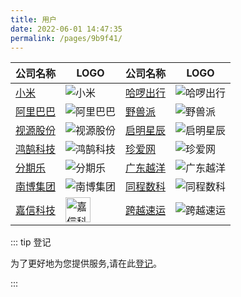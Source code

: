 ```yaml
---
title: 用户
date: 2022-06-01 14:47:35
permalink: /pages/9b9f41/
---
```


| 公司名称                                                | LOGO                                                         | 公司名称                                 | LOGO                                |
| ------------------------------------------------------- | ------------------------------------------------------------ | ---------------------------------------- | ----------------------------------- |
| [小米](https://mi.com)                                  | ![小米](/img/users/mi.png)                                   | [哈啰出行](https://www.hello-inc.com)    | ![哈啰出行](/img/users/hello.png)   |
| [阿里巴巴](https://www.alibabagroup.com/cn/global/home) | ![阿里巴巴](/img/users/alibaba.png)                          | [野兽派](https://www.thebeastshop.com)   | ![野兽派](/img/users/beast.png)     |
| [视源股份](http://www.cvte.com)                         | ![视源股份](/img/users/sygf.png)                             | [启明星辰](https://www.venustech.com.cn) | ![启明星辰](/img/users/qmxc.png)    |
| [鸿鹄科技](http://www.swanit.cn)                        | ![鸿鹄科技](/img/users/hhkj.png)                             | [珍爱网](https://www.zhenai.com)         | ![珍爱网](/img/users/zhenai.png)    |
| [分期乐](http://www.fenqile.com)                        | ![分期乐](/img/users/fenqi.png)                              | [广东越洋](http://www.cenyy.com/)        | ![广东越洋](/img/users/yueyang.png) |
| [南博集团](http://www.gdnanbo.com/)                     | ![南博集团](/img/users/nanbo.png)                            | [同程数科](https://lydigi.com)           | ![同程数科](/img/users/tcsk.png)    |
| [嘉信科技](https://www.jiaxintec.com/)                  | <img src="/img/users/jiaxin.png" alt="嘉信科技" style="height:40px;" /> | [跨越速运](https://www.ky-express.com/)  | ![跨越速运](/img/users/kuayue.png)  |

::: tip 登记

为了更好地为您提供服务,请在此[登记](https://gitee.com/dromara/liteFlow/issues/I3CM7N)。

:::

